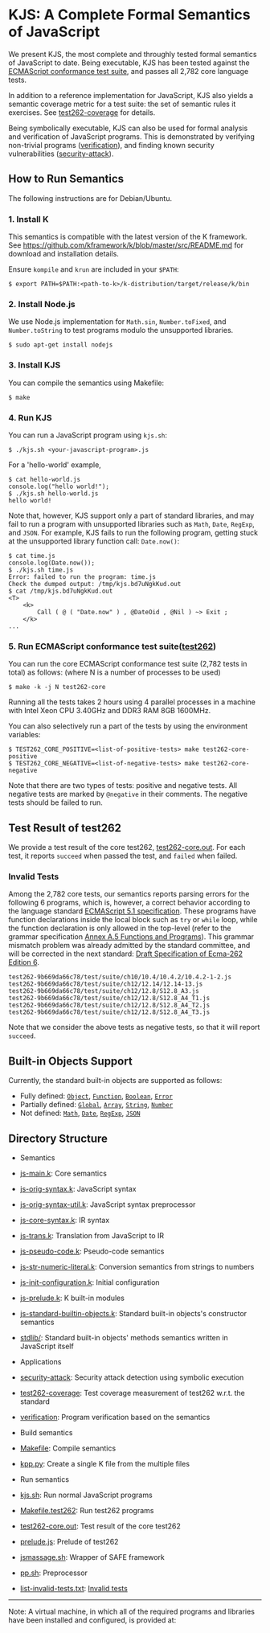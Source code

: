 # KJS: A Complete Formal Semantics of JavaScript

We present KJS, the most complete and throughly tested formal
semantics of JavaScript to date.
Being executable, KJS has been tested against the
[ECMAScript conformance test suite](http://test262.ecmascript.org),
and passes all 2,782 core language tests.

In addition to a reference implementation for JavaScript, KJS also yields a
semantic coverage metric for a test suite: the set of semantic rules it
exercises.
See [test262-coverage](test262-coverage/README.md) for details.

Being symbolically executable, KJS can also be used for
formal analysis and verification of JavaScript programs.
This is demonstrated by verifying non-trivial programs
([verification](verification/README.md)),
and finding known security vulnerabilities
([security-attack](security-attack/README.md)).



## How to Run Semantics

The following instructions are for Debian/Ubuntu.

### 1. Install K

This semantics is compatible with the latest version of the K framework.
See https://github.com/kframework/k/blob/master/src/README.md
for download and installation details.

Ensure `kompile` and `krun` are included in your `$PATH`:
```
$ export PATH=$PATH:<path-to-k>/k-distribution/target/release/k/bin
```

### 2. Install Node.js

We use Node.js implementation
for `Math.sin`, `Number.toFixed`, and
`Number.toString` to test programs modulo the unsupported libraries.
```
$ sudo apt-get install nodejs
```

### 3. Install KJS

You can compile the semantics using Makefile:
```
$ make
```

### 4. Run KJS

You can run a JavaScript program using `kjs.sh`:
```
$ ./kjs.sh <your-javascript-program>.js
```

For a 'hello-world' example,
```
$ cat hello-world.js
console.log("hello world!");
$ ./kjs.sh hello-world.js
hello world!
```

Note that, however, KJS support only a part of standard libraries,
and may fail to run a program with unsupported libraries
such as `Math`, `Date`, `RegExp`, and `JSON`.
For example, 
KJS fails to run the following program,
getting stuck at the unsupported library function call: `Date.now()`:
```
$ cat time.js
console.log(Date.now());
$ ./kjs.sh time.js
Error: failed to run the program: time.js
Check the dumped output: /tmp/kjs.bd7uNgkKud.out
$ cat /tmp/kjs.bd7uNgkKud.out
<T>
    <k>
        Call ( @ ( "Date.now" ) , @DateOid , @Nil ) ~> Exit ;
    </k>
...
```

### 5. Run ECMAScript conformance test suite([test262](http://test262.ecmascript.org))

You can run the core ECMAScript conformance test suite (2,782 tests in total) as follows:
(where N is a number of processes to be used)
```
$ make -k -j N test262-core
```
Running all the tests takes 2 hours using 4 parallel processes in a machine with
Intel Xeon CPU 3.40GHz and DDR3 RAM 8GB 1600MHz.

You can also selectively run a part of the tests by using the environment variables:
```
$ TEST262_CORE_POSITIVE=<list-of-positive-tests> make test262-core-positive
$ TEST262_CORE_NEGATIVE=<list-of-negative-tests> make test262-core-negative
```

Note that there are two types of tests: positive and negative tests. All negative tests are marked by `@negative` in their comments. The negative tests should be failed to run.


## Test Result of test262

We provide a test result of the core test262, [test262-core.out](test262-core.out).
For each test, it reports `succeed` when passed the test, and `failed` when failed.

### Invalid Tests

Among the 2,782 core tests, our semantics reports parsing errors for the following 6 programs,
which is, however, a correct behavior according to the language standard
[ECMAScript 5.1 specification](http://www.ecma-international.org/publications/files/ECMA-ST/ECMA-262.pdf).
These programs have function declarations inside the local block such as `try` or `while` loop,
while the function declaration is only allowed in the top-level
(refer to the grammar specification [Annex A.5 Functions and Programs](http://es5.github.io/#A.5)).
This grammar mismatch problem was already admitted by the standard committee, and will be corrected in the next standard:
[Draft Specification of Ecma-262 Edition 6](http://wiki.ecmascript.org/doku.php?id=harmony:specification_drafts).

```
test262-9b669da66c78/test/suite/ch10/10.4/10.4.2/10.4.2-1-2.js
test262-9b669da66c78/test/suite/ch12/12.14/12.14-13.js
test262-9b669da66c78/test/suite/ch12/12.8/S12.8_A3.js
test262-9b669da66c78/test/suite/ch12/12.8/S12.8_A4_T1.js
test262-9b669da66c78/test/suite/ch12/12.8/S12.8_A4_T2.js
test262-9b669da66c78/test/suite/ch12/12.8/S12.8_A4_T3.js
```

Note that we consider the above tests as negative tests, so that it will report `succeed`.


## Built-in Objects Support

Currently, the standard built-in objects are supported as follows:

* Fully defined:
  [`Object`](http://es5.github.io/#x15.2), 
  [`Function`](http://es5.github.io/#x15.3), 
  [`Boolean`](http://es5.github.io/#x15.6), 
  [`Error`](http://es5.github.io/#x15.11)
* Partially defined: 
  [`Global`](http://es5.github.io/#x15.1), 
  [`Array`](http://es5.github.io/#x15.4), 
  [`String`](http://es5.github.io/#x15.5), 
  [`Number`](http://es5.github.io/#x15.7)
* Not defined: 
  [`Math`](http://es5.github.io/#x15.8), 
  [`Date`](http://es5.github.io/#x15.9), 
  [`RegExp`](http://es5.github.io/#x15.10), 
  [`JSON`](http://es5.github.io/#x15.12)


## Directory Structure

* Semantics
 * [js-main.k](js-main.k): Core semantics
 * [js-orig-syntax.k](js-orig-syntax.k): JavaScript syntax
 * [js-orig-syntax-util.k](js-orig-syntax-util.k): JavaScript syntax preprocessor
 * [js-core-syntax.k](js-core-syntax.k): IR syntax
 * [js-trans.k](js-trans.k): Translation from JavaScript to IR
 * [js-pseudo-code.k](js-pseudo-code.k): Pseudo-code semantics
 * [js-str-numeric-literal.k](js-str-numeric-literal.k): Conversion semantics from strings to numbers
 * [js-init-configuration.k](js-init-configuration.k): Initial configuration
 * [js-prelude.k](js-prelude.k): K built-in modules
 * [js-standard-builtin-objects.k](js-standard-builtin-objects.k): Standard built-in objects's constructor semantics
 * [stdlib/](stdlib/): Standard built-in objects' methods semantics written in JavaScript itself

* Applications
 * [security-attack](security-attack/README.md): Security attack detection using symbolic execution
 * [test262-coverage](test262-coverage/README.md): Test coverage measurement of test262 w.r.t. the standard
 * [verification](verification/README.md): Program verification based on the semantics

* Build semantics
 * [Makefile](Makefile): Compile semantics
 * [kpp.py](kpp.py): Create a single K file from the multiple files

* Run semantics
 * [kjs.sh](run.sh): Run normal JavaScript programs
 * [Makefile.test262](Makefile.test262): Run test262 programs
 * [test262-core.out](test262-core.out): Test result of the core test262
 * [prelude.js](prelude.js): Prelude of test262
 * [jsmassage.sh](jsmassage.sh): Wrapper of SAFE framework
 * [pp.sh](pp.sh): Preprocessor
 * [list-invalid-tests.txt](list-invalid-tests.txt): [Invalid tests](README.md#invalid-tests)


----

Note:
A virtual machine, in which all of the required programs and libraries have been installed and configured, is provided at:
